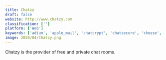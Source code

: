 ```yaml
---
title: Chatzy
draft: false 
website: http://www.chatzy.com
classification: ['']
platform: ['Web']
keywords: ['adium', 'apple_mail', 'chatcrypt', 'chatsecure', 'cheese', 'cyph', 'discord', 'fun_booth', 'funny_photo_maker', 'jitsi', 'kamoso', 'mumble', 'otr.to', 'riot.im', 'telegram', 'tox', 'trello', 'ventrilo', 'webcamoid', 'whatsapp', 'wire', 'zulip']
image: 2020/04/Chatzy.png
---
```

Chatzy is the provider of free and private chat rooms.